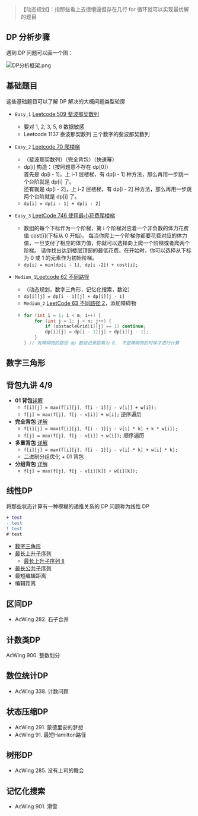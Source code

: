 > 【动态规划】：指那些看上去很懵逼但存在几行 for 循环就可以实现最优解的题目

## DP 分析步骤

遇到 DP 问题可以画一个图：

![DP分析框架.png](https://cdn.acwing.com/media/article/image/2021/08/11/101476_c99d7ec5f9-DP分析框架.png) 

## 基础题目

这些基础题目可以了解 DP 解决的大概问题类型轮廓

- `Easy_1` [Leetcode 509 斐波那契数列](https://github.com/youngyangyang04/leetcode-master/blob/master/problems/0509.%E6%96%90%E6%B3%A2%E9%82%A3%E5%A5%91%E6%95%B0.md)
  - 要对 1, 2, 3, 5, 8 数据敏感
  - Leetcode 1137 泰波那契数列 三个数字的斐波那契数列

- `Easy_2` [Leetcode 70 爬楼梯](https://github.com/youngyangyang04/leetcode-master/blob/master/problems/0070.%E7%88%AC%E6%A5%BC%E6%A2%AF.md)
  - （斐波那契数列）（完全背包）（快速幂）
  - dp[i] 构造：（按照题意不存在 dp[0]）  
    首先是 dp[i - 1]，上 i-1 层楼梯，有 dp[i - 1] 种方法，那么再用一步跳一个台阶就是 dp[i] 了。  
    还有就是 dp[i - 2]，上 i-2 层楼梯，有 dp[i - 2] 种方法，那么再用一步跳两个台阶就是 dp[i] 了。  
  - `dp[i] = dp[i - 1] + dp[i - 2]`
- `Easy_3` [LeetCode 746 使用最小花费爬楼梯](https://github.com/youngyangyang04/leetcode-master/blob/master/problems/0746.%E4%BD%BF%E7%94%A8%E6%9C%80%E5%B0%8F%E8%8A%B1%E8%B4%B9%E7%88%AC%E6%A5%BC%E6%A2%AF.md)
  - 数组的每个下标作为一个阶梯，第 i 个阶梯对应着一个非负数的体力花费值 cost[i](下标从 0 开始)。
    每当你爬上一个阶梯你都要花费对应的体力值，一旦支付了相应的体力值，你就可以选择向上爬一个阶梯或者爬两个阶梯。
    请你找出达到楼层顶部的最低花费。在开始时，你可以选择从下标为 0 或 1 的元素作为初始阶梯。
  - `dp[i] = min(dp[i - 1], dp[i -2]) + cost[i];`
- `Medium_1`[Leetcode 62 不同路径](https://github.com/youngyangyang04/leetcode-master/blob/master/problems/0062.%E4%B8%8D%E5%90%8C%E8%B7%AF%E5%BE%84.md)
  - （动态规划，数字三角形，记忆化搜索，数论）
  - `dp[i][j] = dp[i - 1][j] + dp[i][j - 1]`
  - `Medium_2` [LeetCode 63 不同路径 2](https://github.com/youngyangyang04/leetcode-master/blob/master/problems/0063.%E4%B8%8D%E5%90%8C%E8%B7%AF%E5%BE%84II.md)，添加障碍物
  - ``` cpp
    for (int i = 1; i < m; i++) {
        for (int j = 1; j < n; j++) {
            if (obstacleGrid[i][j] == 1) continue;
            dp[i][j] = dp[i - 1][j] + dp[i][j - 1];
        }
    } // 有障碍物的路径 dp 数组记录距离为 0， 不是障碍物的时候才进行计算 
    ```

## 数字三角形



## 背包九讲 4/9

- **01 背包**[详解](/Markdown/DP_001_01背包.md)
  - `f[i][j] = max(f[i][j], f[i - 1][j - v[i]] + w[i]);`
  - `f[j] = max(f[j], f[j - v[i]] + w[i];` 逆序遍历
- **完全背包** [详解](/Markdown/DP_002_完全背包.md)
  - `f[i][j] = max(f[i][j], f[i - 1][j - v[i] * k] + k * w[i]);`
  - `f[j] = max(f[j], f[j - v[i]] + w[i]);` 顺序遍历
- **多重背包** [详解](/Markdown/DP_003_多重背包.md)
  - `f[i][j] = max(f[i][j], f[i - 1][j - v[i] * k] + w[i] * k);`
  - 二进制分组优化 + 01 背包
- **分组背包** [详解](/Markdown/DP_004分组背包.md)
  - `f[j] = max(f[j], f[j - v[i][k]] + w[i][k]);`

## 线性DP

将那些状态计算有一种模糊的递推关系的 DP 问题称为线性 DP

```diff
+ test
- test 
! test 
# test
```

- [数字三角形](/Markdown/DP_005_数字三角形.md)
- [最长上升子序列](/Markdown/DP_006最长上升子序列.md)
  - [最长上升子序列 II](Markdown/DP_006最长上升子序列优化.md)
- [最长公共子序列](/Markdown/DP_007最长公共子序列.md)
- 最短编辑距离
- 编辑距离
## 区间DP
- AcWing 282. 石子合并
## 计数类DP
AcWing 900. 整数划分
## 数位统计DP
- AcWing 338. 计数问题
## 状态压缩DP
- AcWing 291. 蒙德里安的梦想
- AcWing 91. 最短Hamilton路径
## 树形DP
- AcWing 285. 没有上司的舞会
## 记忆化搜索
- AcWing 901. 滑雪

